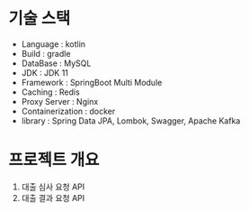 # 기술 스택
- Language : kotlin
- Build : gradle
- DataBase : MySQL
- JDK : JDK 11
- Framework : SpringBoot Multi Module
- Caching : Redis
- Proxy Server : Nginx
- Containerization : docker
- library : Spring Data JPA, Lombok, Swagger, Apache Kafka

# 프로젝트 개요
1. 대출 심사 요청 API
2. 대출 결과 요청 API